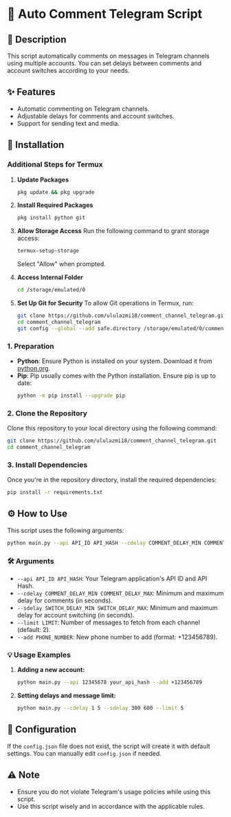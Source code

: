 # 🌟 Auto Comment Telegram Script

## 📖 Description

This script automatically comments on messages in Telegram channels using multiple accounts. You can set delays between comments and account switches according to your needs.

## ✨ Features

- Automatic commenting on Telegram channels.
- Adjustable delays for comments and account switches.
- Support for sending text and media.

## 🚀 Installation

### Additional Steps for Termux
  
  1. **Update Packages**
     ```bash
     pkg update && pkg upgrade
     ```
  
  2. **Install Required Packages**
     ```bash
     pkg install python git
     ```
  
  3. **Allow Storage Access**
     Run the following command to grant storage access:
     ```bash
     termux-setup-storage
     ```
     Select "Allow" when prompted.
  
  4. **Access Internal Folder**
     ```bash
     cd /storage/emulated/0
     ```
  
  5. **Set Up Git for Security**
     To allow Git operations in Termux, run:
     ```bash
     git clone https://github.com/ululazmi18/comment_channel_telegram.git
     cd comment_channel_telegram
     git config --global --add safe.directory /storage/emulated/0/comment_channel_telegram
     ```

### 1. Preparation

- **Python**: Ensure Python is installed on your system. Download it from [python.org](https://www.python.org/downloads/).
- **Pip**: Pip usually comes with the Python installation. Ensure pip is up to date:
  ```bash
  python -m pip install --upgrade pip
  ```

### 2. Clone the Repository

Clone this repository to your local directory using the following command:

```bash
git clone https://github.com/ululazmi18/comment_channel_telegram.git
cd comment_channel_telegram
```

### 3. Install Dependencies

Once you're in the repository directory, install the required dependencies:

```bash
pip install -r requirements.txt
```

## ⚙️ How to Use

This script uses the following arguments:

```bash
python main.py --api API_ID API_HASH --cdelay COMMENT_DELAY_MIN COMMENT_DELAY_MAX --sdelay SWITCH_DELAY_MIN SWITCH_DELAY_MAX --limit LIMIT --add PHONE_NUMBER
```

### 🛠️ Arguments

- `--api API_ID API_HASH`: Your Telegram application's API ID and API Hash.
- `--cdelay COMMENT_DELAY_MIN COMMENT_DELAY_MAX`: Minimum and maximum delay for comments (in seconds).
- `--sdelay SWITCH_DELAY_MIN SWITCH_DELAY_MAX`: Minimum and maximum delay for account switching (in seconds).
- `--limit LIMIT`: Number of messages to fetch from each channel (default: 2).
- `--add PHONE_NUMBER`: New phone number to add (format: +123456789).

### 💡 Usage Examples

1. **Adding a new account:**
   ```bash
   python main.py --api 12345678 your_api_hash --add +123456789
   ```

2. **Setting delays and message limit:**
   ```bash
   python main.py --cdelay 1 5 --sdelay 300 600 --limit 5
   ```

## 🔧 Configuration

If the `config.json` file does not exist, the script will create it with default settings. You can manually edit `config.json` if needed.

## ⚠️ Note

- Ensure you do not violate Telegram's usage policies while using this script.
- Use this script wisely and in accordance with the applicable rules.
